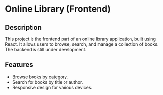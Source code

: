 # Online Library (Frontend)

## Description
This project is the frontend part of an online library application, built using React. It allows users to browse, search, and manage a collection of books. The backend is still under development.

## Features
- Browse books by category.
- Search for books by title or author.
- Responsive design for various devices.


